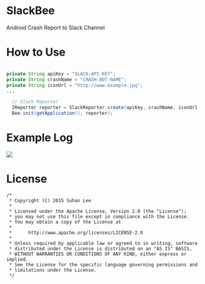 # SlackBee
Android Crash Report to Slack Channel

# How to Use
```java

private String apiKey = "SLACK-API-KEY";
private String crashName = "CRASH-BOT-NAME";
private String iconUrl = "http://www.example.jpg";
...

  // Slack Reporter
  IReporter reporter = SlackReporter.create(apiKey, crashName, iconUrl);
  Bee.init(getApplication(), reporter);
```
# Example Log

![](https://github.com/suhanlee/SlackBee/blob/master/demo_screenshot.png)

# License
```
/*
 * Copyright (C) 2015 Suhan Lee
 *
 * Licensed under the Apache License, Version 2.0 (the "License");
 * you may not use this file except in compliance with the License.
 * You may obtain a copy of the License at
 *
 *      http://www.apache.org/licenses/LICENSE-2.0
 *
 * Unless required by applicable law or agreed to in writing, software
 * distributed under the License is distributed on an "AS IS" BASIS,
 * WITHOUT WARRANTIES OR CONDITIONS OF ANY KIND, either express or implied.
 * See the License for the specific language governing permissions and
 * limitations under the License.
 */
 ```
